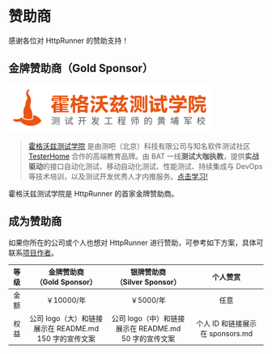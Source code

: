 # 赞助商

感谢各位对 HttpRunner 的赞助支持！

## 金牌赞助商（Gold Sponsor）

[<img src="./hogwarts.png" alt="霍格沃兹测试学院" width="400">](https://testing-studio.com)

> [霍格沃兹测试学院](https://testing-studio.com) 是由测吧（北京）科技有限公司与知名软件测试社区 [TesterHome](https://testerhome.com/) 合作的高端教育品牌。由 BAT 一线**测试大咖执教**，提供**实战驱动**的接口自动化测试、移动自动化测试、性能测试、持续集成与 DevOps 等技术培训，以及测试开发优秀人才内推服务。[点击学习!](https://ke.qq.com/course/348893?flowToken=1014523)

霍格沃兹测试学院是 HttpRunner 的首家金牌赞助商。 

## 成为赞助商

如果你所在的公司或个人也想对 HttpRunner 进行赞助，可参考如下方案，具体可联系[项目作者](mailto:mail@debugtalk.com)。

| 等级 | 金牌赞助商<br/>（Gold Sponsor） | 银牌赞助商<br/>（Silver Sponsor）| 个人赞赏 |
|:---:|:---:|:---:|:---:|
| 金额 |  ￥10000/年 | ￥5000/年 | 任意 |
| 权益 |  公司 logo（大）和链接展示在 README.md<br/>150 字的宣传文案 | 公司 logo（中）和链接展示在 README.md<br/>50 字的宣传文案| 个人 ID 和链接展示在 sponsors.md |
